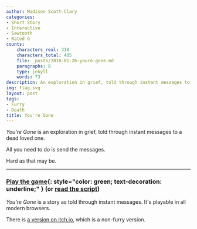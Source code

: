 ```yaml
---
author: Madison Scott-Clary
categories:
- Short Story
- Interactive
- Sawtooth
- Rated G
counts:
    characters_real: 318
    characters_total: 405
    file: _posts/2018-01-26-youre-gone.md
    paragraphs: 8
    type: jekyll
    words: 73
description: An exploration in grief, told through instant messages to the dead.
img: flag.svg
layout: post
tags:
- Furry
- Death
title: You're Gone
---
```


<style>
.fin {
    display: none;
}
.page-content > p {
    text-indent: 0;
    margin-bottom: 0.5em;
}
</style>

*You're Gone* is an exploration in grief, told through instant messages to a dead loved one.

All you need to do is send the messages.

Hard as that may be.

-----

### [Play the game](/assets/posts/youre-gone){: style="color: green; text-decoration: underline;" } (or [read the script](/assets/posts/youre-gone/script))

*You're Gone* is a story as told through instant messages. It's playable in all modern browsers.

There is [a version on itch.io](https://makyo.itch.io/youre-gone), which is a non-furry version.
